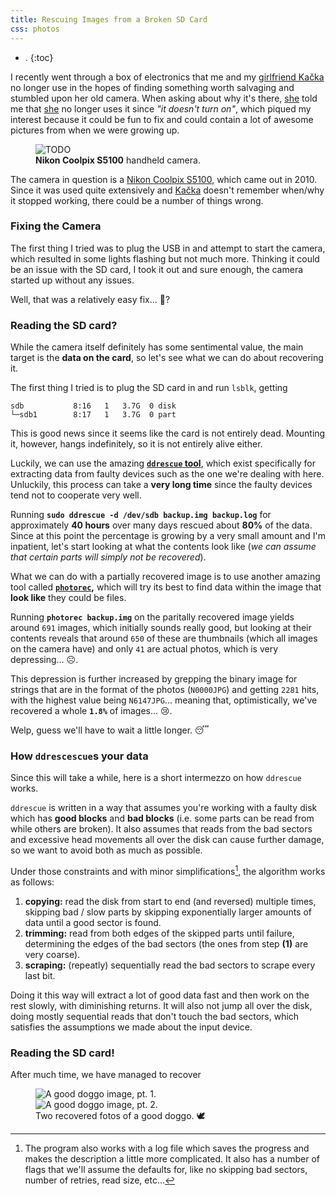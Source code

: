 ```yaml
---
title: Rescuing Images from a Broken SD Card
css: photos
---
```


- .
{:toc}

I recently went through a box of electronics that me and my <a class='secret' href='/assets/kacka.webp'>girlfriend Kačka</a> no longer use in the hopes of finding something worth salvaging and stumbled upon her old camera.
When asking about why it's there, <a class='secret' href='/assets/kacka.webp'>she</a> told me that <a class='secret' href='/assets/kacka.webp'>she</a> no longer uses it since _"it doesn't turn on"_, which piqued my interest because it could be fun to fix and could contain a lot of awesome pictures from when we were growing up.

<div class='photo-section'>
<figure>
    <div class="row">
        <div class="photos1-0">
            <img src="/assets/rescuing-images-from-a-broken-sd-card/camera.webp" alt="TODO">
        </div>
    </div>
    <figcaption><strong>Nikon Coolpix S5100</strong> handheld camera.</figcaption>
</figure>
</div>

The camera in question is a [Nikon Coolpix S5100](https://www.nikonusa.com/p/coolpix-s5100/26222/overview), which came out in 2010.
Since it was used quite extensively and <a class='secret' href='/assets/kacka.webp'>Kačka</a> doesn't remember when/why it stopped working, there could be a number of things wrong.


### Fixing the Camera

The first thing I tried was to plug the USB in and attempt to start the camera, which resulted in some lights flashing but not much more.
Thinking it could be an issue with the SD card, I took it out and sure enough, the camera started up without any issues.

Well, that was a relatively easy fix... 🎉?


### Reading the SD card?

While the camera itself definitely has some sentimental value, the main target is the **data on the card**, so let's see what we can do about recovering it.

The first thing I tried is to plug the SD card in and run `lsblk`, getting

```
sdb           8:16   1   3.7G  0 disk
└─sdb1        8:17   1   3.7G  0 part
```

This is good news since it seems like the card is not entirely dead.
Mounting it, however, hangs indefinitely, so it is not entirely alive either.

Luckily, we can use the amazing **[`ddrescue` tool](https://www.gnu.org/software/ddrescue/)**, which exist specifically for extracting data from faulty devices such as the one we're dealing with here.
Unluckily, this process can take a **very long time** since the faulty devices tend not to cooperate very well.

Running **`sudo ddrescue -d /dev/sdb backup.img backup.log`** for approximately **40 hours** over many days rescued about **80%** of the data.
Since at this point the percentage is growing by a very small amount and I'm inpatient, let's start looking at what the contents look like (_we can assume that certain parts will simply not be recovered_).

What we can do with a partially recovered image is to use another amazing tool called **[`photorec`](https://www.cgsecurity.org/wiki/PhotoRec),** which will try its best to find data within the image that **look like** they could be files.

Running **`photorec backup.img`** on the paritally recovered image yields around `691` images, which initially sounds really good, but looking at their contents reveals that around `650` of these are thumbnails (which all images on the camera have) and only `41` are actual photos, which is very depressing... ☹️.

This depression is further increased by grepping the binary image for strings that are in the format of the photos (`N0000JPG`) and getting `2281` hits, with the highest value being `N6147JPG`... meaning that, optimistically, we've recovered a whole **`1.8%`** of images... 😢.

Welp, guess we'll have to wait a little longer. 😴

### How `ddrescescue`s your data

Since this will take a while, here is a short intermezzo on how `ddrescue` works.

`ddrescue` is written in a way that assumes you're working with a faulty disk which has **good blocks** and **bad blocks** (i.e. some parts can be read from while others are broken).
It also assumes that reads from the bad sectors and excessive head movements all over the disk can cause further damage, so we want to avoid both as much as possible.

Under those constraints and with minor simplifications[^1], the algorithm works as follows:

1. **copying:** read the disk from start to end (and reversed) multiple times, skipping bad / slow parts by skipping exponentially larger amounts of data until a good sector is found.
2. **trimming:** read from both edges of the skipped parts until failure, determining the edges of the bad sectors (the ones from step **(1)** are very coarse).
3. **scraping:** (repeatly) sequentially read the bad sectors to scrape every last bit.

Doing it this way will extract a lot of good data fast and then work on the rest slowly, with diminishing returns.
It will also not jump all over the disk, doing mostly sequential reads that don't touch the bad sectors, which satisfies the assumptions we made about the input device.

[^1]: The program also works with a log file which saves the progress and makes the description a little more complicated. It also has a number of flags that we'll assume the defaults for, like no skipping bad sectors, number of retries, read size, etc...

### Reading the SD card!

After much time, we have managed to recover

<div class='photo-section'>
<figure>
    <div class="row">
        <div class="photos2-0">
            <img src="/assets/rescuing-images-from-a-broken-sd-card/f4747712.webp" alt="A good doggo image, pt. 1.">
        </div>
        <div class="photos2-1">
            <img src="/assets/rescuing-images-from-a-broken-sd-card/f4837824.webp" alt="A good doggo image, pt. 2.">
        </div>
    </div>
    <figcaption>Two recovered fotos of a good doggo. 🕊️</figcaption>
</figure>
</div>

<!--
For that, we can use **[`ddrescueview`](https://sourceforge.net/projects/ddrescueview/)** to visualize `ddrescue`'s mapfile (where the progress is stored).

<div class='photo-section'>
<figure>
    <div class="row">
        <div class="photos1-0">
            <img src="/assets/rescuing-images-from-a-broken-sd-card/ddrescueview-80.webp" alt="TODO">
        </div>
    </div>
    <figcaption>Status of <span markdown="1">`ddrescue`</span> mapfile after <strong>40 hours.</strong></figcaption>
</figure>
</div>
-->

